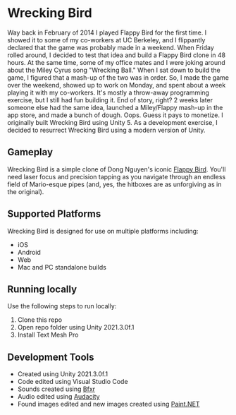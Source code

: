 # Wrecking Bird
Way back in February of 2014 I played Flappy Bird for the first time. I showed it to some of my co-workers at UC Berkeley, and I flippantly declared that the game was probably made in a weekend. When Friday rolled around, I decided to test that idea and build a Flappy Bird clone in 48 hours. At the same time, some of my office mates and I were joking around about the Miley Cyrus song "Wrecking Ball." When I sat down to build the game, I figured that a mash-up of the two was in order. So, I made the game over the weekend, showed up to work on Monday, and spent about a week playing it with my co-workers. It's mostly a throw-away programming exercise, but I still had fun building it. End of story, right? 2 weeks later someone else had the same idea, launched a Miley/Flappy mash-up in the app store, and made a bunch of dough. Oops. Guess it pays to monetize. I originally built Wrecking Bird using Unity 5. As a development exercise, I decided to resurrect Wrecking Bird using a modern version of Unity.  

## Gameplay
Wrecking Bird is a simple clone of Dong Nguyen's iconic [Flappy Bird](https://flappybird.io/). You'll need laser focus and precision tapping as you navigate through an endless field of Mario-esque pipes (and, yes, the hitboxes are as unforgiving as in the original). 

## Supported Platforms
Wrecking Bird is designed for use on multiple platforms including:
- iOS
- Android
- Web
- Mac and PC standalone builds

## Running locally
Use the following steps to run locally:
1. Clone this repo
2. Open repo folder using Unity 2021.3.0f.1
3. Install Text Mesh Pro

## Development Tools
- Created using Unity 2021.3.0f.1
- Code edited using Visual Studio Code
- Sounds created using [Bfxr](https://www.bfxr.net/)
- Audio edited using [Audacity](https://www.audacityteam.org/)
- Found images edited and new images created using [Paint.NET](https://www.getpaint.net/)